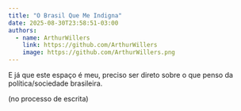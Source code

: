 ```yaml
---
title: "O Brasil Que Me Indigna"
date: 2025-08-30T23:58:51-03:00
authors:
  - name: ArthurWillers
    link: https://github.com/ArthurWillers
    image: https://github.com/ArthurWillers.png
---
```


E já que este espaço é meu, preciso ser direto sobre o que penso da política/sociedade brasileira.

<!--more-->

(no processo de escrita)